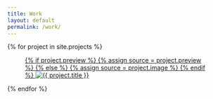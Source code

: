 ```yaml
---
title: Work
layout: default
permalink: /work/
---
```

<section class="projects grid">
	{% for project in site.projects %}
	<a href="{% if project.link %}{{ project.link }}{% else %}{{ project.url }}{% endif %}" {% if project.link %}target="_blank"{% endif %} class="project">
		<figure class="project--image grid--col--full">
			{% if project.preview %}
				{% assign source = project.preview %}
			{% else %}
				{% assign source = project.image %}
			{% endif %}
			<img src="{{ source }}" srcset="{{ source | replace:'.','@2x.' }} 2x" alt="{{ project.title }}"/>
		</figure>
	</a>
	{% endfor %}
</section>